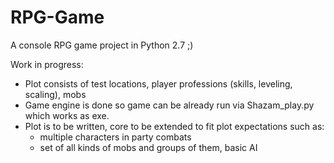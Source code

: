 # RPG-Game
A console RPG game project in Python 2.7 ;)

Work in progress:
  - Plot consists of test locations, player professions (skills, leveling, scaling), mobs
  - Game engine is done so game can be already run via Shazam_play.py which works as exe.
  - Plot is to be written, core to be extended to fit plot expectations such as:
    - multiple characters in party combats
    - set of all kinds of mobs and groups of them, basic AI
